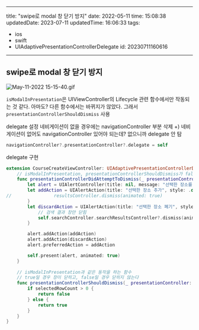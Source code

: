 
---
title: "swipe로 modal 창 닫기 방지"
date: 2022-05-11
time: 15:08:38
updatedDate: 2023-07-11
updatedTime: 16:06:33
tags:
  - ios
  - swift
  - UIAdaptivePresentationControllerDelegate
id: 20230711160616
---

swipe로 modal 창 닫기 방지
---
![May-11-2022 15-15-40.gif](08ef10cd.gif)

`isModalInPresentation`은 UIViewController의 Lifecycle 관련 함수에서만 작동되는 것 같다. 아마도? 다른 함수에서는 바뀌지가 않았다. 그래서 `presentationControllerShouldDismiss` 사용

delegate 설정
네비게이션이 없을 경우에는 navigationController 부분 삭제
+) 네비게이션이 없어도 navigationController 있어야 되는데? 없으니까 delegate 안 탐
```swift
navigationController?.presentationController?.delegate = self
```

delegate 구현
```swift
extension CourseCreateViewController: UIAdaptivePresentationControllerDelegate {
    // isModalInPresentation, presentationControllerShouldDismiss가 false일 경우에만 부른다
    func presentationControllerDidAttemptToDismiss(_ presentationController: UIPresentationController) {
        let alert = UIAlertController(title: nil, message: "선택한 장소를 추가하시겠습니까?", preferredStyle: .alert)
        let addAction = UIAlertAction(title: "선택한 장소 추가", style: .default) { _ in
//                resultsController.dismiss(animated: true)
        }
        let discardAction = UIAlertAction(title: "선택한 장소 폐기", style: .default) { _ in
            // 검색 결과 창만 닫힘
            self.searchController.searchResultsController?.dismiss(animated: true)
        }

        alert.addAction(addAction)
        alert.addAction(discardAction)
        alert.preferredAction = addAction

        self.present(alert, animated: true)
    }
    
    // isModalInPresentation과 같은 동작을 하는 함수
    // true일 경우 창이 닫히고, false일 경우 닫히지 않는다
    func presentationControllerShouldDismiss(_ presentationController: UIPresentationController) -> Bool {
        if selectedRowCount > 0 {
            return false
        } else {
            return true
        }
    }
}
```